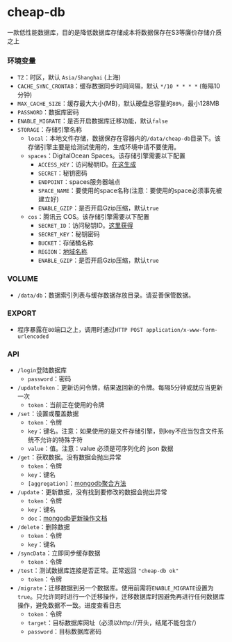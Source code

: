 # cheap-db
一款低性能数据库，目的是降低数据库存储成本将数据保存在S3等廉价存储介质之上

### 环境变量
* `TZ`：时区，默认 `Asia/Shanghai` (上海)
* `CACHE_SYNC_CRONTAB`：缓存数据同步时间间隔，默认 `*/10 * * * *` (每隔10分钟)
* `MAX_CACHE_SIZE`：缓存最大大小(MB)，默认硬盘总容量的`80%`，最小128MB
* `PASSWORD`：数据库密码
* `ENABLE_MIGRATE`：是否开启数据库迁移功能，默认`false`
* `STORAGE`：存储引擎名称
    * `local`：本地文件存储，数据保存在容器内的`/data/cheap-db`目录下。该存储引擎主要是给测试使用的，生成环境中请不要使用。
    * `spaces`：DigitalOcean Spaces。该存储引擎需要以下配置
        * `ACCESS_KEY`：访问秘钥ID。[在这生成](https://cloud.digitalocean.com/account/api/tokens)
        * `SECRET`：秘钥密码
        * `ENDPOINT`：spaces服务器端点
        * `SPACE_NAME`：要使用的space名称(注意：要使用的space必须事先被建立好)
        * `ENABLE_GZIP`：是否开启Gzip压缩，默认`true`
    * `cos`：腾讯云 COS。该存储引擎需要以下配置
        * `SECRET_ID`：访问秘钥ID。[这里获得](https://console.cloud.tencent.com/capi)
        * `SECRET_KEY`：秘钥密码
        * `BUCKET`：存储桶名称
        * `REGION`：[地域名称](https://cloud.tencent.com/document/product/436/6224)
        * `ENABLE_GZIP`：是否开启Gzip压缩，默认`true`

### VOLUME
* `/data/db`：数据索引列表与缓存数据存放目录。请妥善保管数据。

### EXPORT
* 程序暴露在`80`端口之上，调用时通过`HTTP POST application/x-www-form-urlencoded`

### API
* `/login`登陆数据库
    * `password`：密码
* `/updateToken`：更新访问令牌，结果返回新的令牌。每隔5分钟或就应当更新一次
    * `token`：当前正在使用的令牌
* `/set`：设置或覆盖数据
    * `token`：令牌
    * `key`：键名。注意：如果使用的是文件存储引擎，则key不应当包含文件系统不允许的特殊字符
    * `value`：值。注意：value 必须是可序列化的 json 数据
* `/get`：获取数据。没有数据会抛出异常
    * `token`：令牌
    * `key`：键名
    * `[aggregation]`：[mongodb聚合方法](https://docs.mongodb.com/manual/reference/aggregation/)
* `/update`：更新数据，没有找到要修改的数据会抛出异常
    * `token`：令牌
    * `key`：键名
    * `doc`：[mongodb更新操作文档](https://docs.mongodb.com/manual/reference/operator/update/)
* `/delete`：删除数据
    * `token`：令牌
    * `key`：键名
* `/syncData`：立即同步缓存数据
    * `token`：令牌
* `/test`：测试数据库连接是否正常。正常返回 `"cheap-db ok"`
    * `token`：令牌
* `/migrate`：迁移数据到另一个数据库。使用前需将`ENABLE_MIGRATE`设置为`true`。只允许同时进行一个迁移操作，迁移数据库时因避免再进行任何数据库操作，避免数据不一致。进度查看日志
    * `token`：令牌
    * `target`：目标数据库网址（必须以http://开头，结尾不能包含/）
    * `password`：目标数据库密码